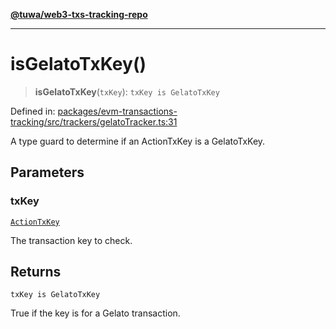 [**@tuwa/web3-txs-tracking-repo**](../../../README.md)

***

# isGelatoTxKey()

> **isGelatoTxKey**(`txKey`): `txKey is GelatoTxKey`

Defined in: [packages/evm-transactions-tracking/src/trackers/gelatoTracker.ts:31](https://github.com/TuwaIO/web3-transactions-tracking/blob/9d5a6a77e31cc19732f906ad17380ab6b5619e56/packages/evm-transactions-tracking/src/trackers/gelatoTracker.ts#L31)

A type guard to determine if an ActionTxKey is a GelatoTxKey.

## Parameters

### txKey

[`ActionTxKey`](../type-aliases/ActionTxKey.md)

The transaction key to check.

## Returns

`txKey is GelatoTxKey`

True if the key is for a Gelato transaction.
